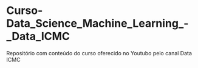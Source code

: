 # Curso-Data_Science_Machine_Learning_-_Data_ICMC
Repositório com conteúdo do curso oferecido no Youtubo pelo canal Data ICMC
